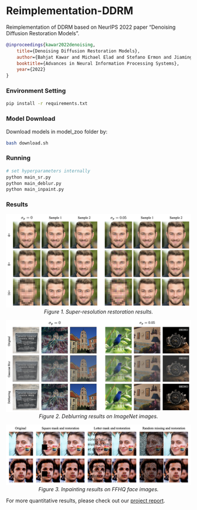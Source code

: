 # Reimplementation-DDRM
Reimplementation of DDRM based on NeurIPS 2022 paper “Denoising Diffusion Restoration Models”.

```bibtex
@inproceedings{kawar2022denoising,
    title={Denoising Diffusion Restoration Models},
    author={Bahjat Kawar and Michael Elad and Stefano Ermon and Jiaming Song},
    booktitle={Advances in Neural Information Processing Systems},
    year={2022}
}
```

### Environment Setting
```bash
pip install -r requirements.txt
```

### Model Download
Download models in model_zoo folder by:
```bash
bash download.sh
```

### Running
```python
# set hyperparameters internally
python main_sr.py
python main_deblur.py
python main_inpaint.py
```

### Results
<p align="center">
  <img src="figs/Super-resolution.png" width="800px"/>
  <em>Figure 1. Super-resolution restoration results.</em>
</p>

<p align="center">
  <img src="figs/Deblurring.png" width="800px"/>
  <em>Figure 2. Deblurring results on ImageNet images.</em>
</p>

<p align="center">
  <img src="figs/Inpainting.png" width="800px"/>
  <em>Figure 3. Inpainting results on FFHQ face images.</em>
</p>

For more quantitative results, please check out our [project report](ProjectReport-Group12.pdf).